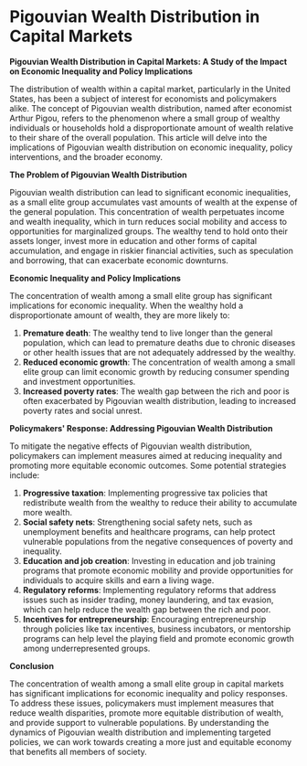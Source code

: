# Pigouvian Wealth Distribution in Capital Markets

**Pigouvian Wealth Distribution in Capital Markets: A Study of the Impact on Economic Inequality and Policy Implications**

The distribution of wealth within a capital market, particularly in the United States, has been a subject of interest for economists and policymakers alike. The concept of Pigouvian wealth distribution, named after economist Arthur Pigou, refers to the phenomenon where a small group of wealthy individuals or households hold a disproportionate amount of wealth relative to their share of the overall population. This article will delve into the implications of Pigouvian wealth distribution on economic inequality, policy interventions, and the broader economy.

**The Problem of Pigouvian Wealth Distribution**

Pigouvian wealth distribution can lead to significant economic inequalities, as a small elite group accumulates vast amounts of wealth at the expense of the general population. This concentration of wealth perpetuates income and wealth inequality, which in turn reduces social mobility and access to opportunities for marginalized groups. The wealthy tend to hold onto their assets longer, invest more in education and other forms of capital accumulation, and engage in riskier financial activities, such as speculation and borrowing, that can exacerbate economic downturns.

**Economic Inequality and Policy Implications**

The concentration of wealth among a small elite group has significant implications for economic inequality. When the wealthy hold a disproportionate amount of wealth, they are more likely to:

1. **Premature death**: The wealthy tend to live longer than the general population, which can lead to premature deaths due to chronic diseases or other health issues that are not adequately addressed by the wealthy.
2. **Reduced economic growth**: The concentration of wealth among a small elite group can limit economic growth by reducing consumer spending and investment opportunities.
3. **Increased poverty rates**: The wealth gap between the rich and poor is often exacerbated by Pigouvian wealth distribution, leading to increased poverty rates and social unrest.

**Policymakers' Response: Addressing Pigouvian Wealth Distribution**

To mitigate the negative effects of Pigouvian wealth distribution, policymakers can implement measures aimed at reducing inequality and promoting more equitable economic outcomes. Some potential strategies include:

1. **Progressive taxation**: Implementing progressive tax policies that redistribute wealth from the wealthy to reduce their ability to accumulate more wealth.
2. **Social safety nets**: Strengthening social safety nets, such as unemployment benefits and healthcare programs, can help protect vulnerable populations from the negative consequences of poverty and inequality.
3. **Education and job creation**: Investing in education and job training programs that promote economic mobility and provide opportunities for individuals to acquire skills and earn a living wage.
4. **Regulatory reforms**: Implementing regulatory reforms that address issues such as insider trading, money laundering, and tax evasion, which can help reduce the wealth gap between the rich and poor.
5. **Incentives for entrepreneurship**: Encouraging entrepreneurship through policies like tax incentives, business incubators, or mentorship programs can help level the playing field and promote economic growth among underrepresented groups.

**Conclusion**

The concentration of wealth among a small elite group in capital markets has significant implications for economic inequality and policy responses. To address these issues, policymakers must implement measures that reduce wealth disparities, promote more equitable distribution of wealth, and provide support to vulnerable populations. By understanding the dynamics of Pigouvian wealth distribution and implementing targeted policies, we can work towards creating a more just and equitable economy that benefits all members of society.

